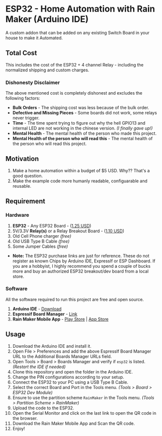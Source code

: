 # ESP32 - Home Automation with Rain Maker (Arduino IDE)

A custom addon that can be added on any existing Switch Board in your house to make it Automated.

## Total Cost

This includes the cost of the ESP32 + 4 channel Relay - including the normalized shipping and custom charges.

### Dishonesty Disclaimer

The above mentioned cost is completely dishonest and excludes the following factors:

* **Bulk Orders** - The shipping cost was less because of the bulk order.
* **Defective and Missing Pieces** - Some boards did not work, some relays never trigger.
* **Time** - The time spent trying to figure out why the hell GPIO13 and internal LED are not working in the chinese version. _(I finally gave up!)_
* **Mental Health** - The mental health of the person who made this project.
* **Mental Health of the person who will read this** - The mental health of the person who will read this project.

## Motivation

1. Make a home automation within a budget of $5 USD. Why?? That's a good question.
2. Make the example code more humanly readable, configuarable and reusable.

## Requirement

### Hardware

1. **ESP32** - Any ESP32 Board - ([1.25 USD](https://www.alibaba.com/product-detail/ESP32-Development-Board-Wireless-WiFi-Dual_1600280591052.html))
2. 5V/3.3V **Relay(s)** or a Relay Breakout Board - ([1.10 USD](https://www.alibaba.com/product-detail/4-channel-relay-expansion-board-module_1600668519557.html?spm=a2700.galleryofferlist.normal_offer.d_title.45e31340EXHKfa))
3. Old Cell Phone charger _(free)_
4. Old USB Type B Cable _(free)_
5. Some Jumper Cables _(free)_

* **Note:** The ESP32 purchase links are just for reference. These do not register as known Chips by Arduino IDE, ExpressIf or ESP Dashboard. If you are a hobbyist, I highly recommend you spend a couple of bucks more and buy an authorized ESP32 breakout/dev board from a local store.

### Software

All the software required to run this project are free and open source.

1. **Arduino IDE** - [Download](https://www.arduino.cc/en/Main/Software)
2. **Espressif Board Manager** - [Link](https://raw.githubusercontent.com/espressif/arduino-esp32/gh-pages/package_esp32_index.json)
3. **Rain Maker Mobile App** - [Play Store](https://play.google.com/store/apps/details?id=com.rainmakerlabs.rainmaker) | [App Store](https://apps.apple.com/us/app/rainmaker/id1455001459)

## Usage

1. Download the Arduino IDE and install it.
2. Open File > Preferences and add the above EspressIf Board Manager URL to the Additional Boards Manager URLs field.
3. Open Tools > Board > Boards Manager and verify if `esp32` is listed. _(Restart the IDE if needed)_
4. Clone this repository and open the folder in the Arduino IDE.
5. Change the PIN configurations according to your setup.
6. Connect the ESP32 to your PC using a USB Type B Cable.
7. Select the correct Board and Port in the Tools menu. _(Tools > Board > ESP32 Dev Module)_
8. Ensure to use the partition scheme `RainMaker` in the Tools menu. _(Tools > Partition Scheme > RainMaker)_
9. Upload the code to the ESP32.
10. Open the Serial Monitor and click on the last link to open the QR code in the browser.
11. Download the Rain Maker Mobile App and Scan the QR code.
12. Enjoy!
